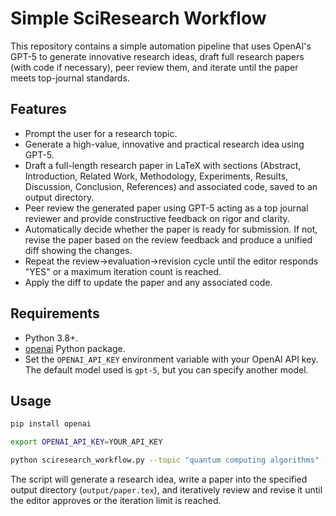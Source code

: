 # Simple SciResearch Workflow

This repository contains a simple automation pipeline that uses OpenAI's GPT-5 to generate innovative research ideas, draft full research papers (with code if necessary), peer review them, and iterate until the paper meets top-journal standards.

## Features

- Prompt the user for a research topic.
- Generate a high-value, innovative and practical research idea using GPT-5.
- Draft a full-length research paper in LaTeX with sections (Abstract, Introduction, Related Work, Methodology, Experiments, Results, Discussion, Conclusion, References) and associated code, saved to an output directory.
- Peer review the generated paper using GPT-5 acting as a top journal reviewer and provide constructive feedback on rigor and clarity.
- Automatically decide whether the paper is ready for submission. If not, revise the paper based on the review feedback and produce a unified diff showing the changes.
- Repeat the review→evaluation→revision cycle until the editor responds "YES" or a maximum iteration count is reached.
- Apply the diff to update the paper and any associated code.

## Requirements

- Python 3.8+.
- [openai](https://pypi.org/project/openai/) Python package.
- Set the `OPENAI_API_KEY` environment variable with your OpenAI API key. The default model used is `gpt-5`, but you can specify another model.

## Usage

```bash
pip install openai

export OPENAI_API_KEY=YOUR_API_KEY

python sciresearch_workflow.py --topic "quantum computing algorithms" --output-dir ./output --max-iters 3
```

The script will generate a research idea, write a paper into the specified output directory (`output/paper.tex`), and iteratively review and revise it until the editor approves or the iteration limit is reached.
